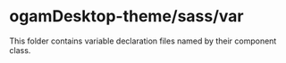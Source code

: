 # ogamDesktop-theme/sass/var

This folder contains variable declaration files named by their component class.
